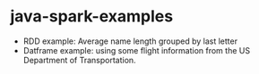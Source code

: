 # java-spark-examples
- RDD example: Average name length grouped by last letter
- Datframe example: using some flight information from the US Department of Transportation.
